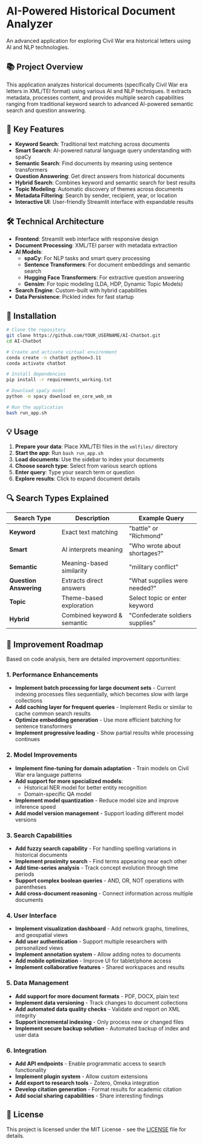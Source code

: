 # AI-Powered Historical Document Analyzer

An advanced application for exploring Civil War era historical letters using AI and NLP technologies.

## 📚 Project Overview

This application analyzes historical documents (specifically Civil War era letters in XML/TEI format) using various AI and NLP techniques. It extracts metadata, processes content, and provides multiple search capabilities ranging from traditional keyword search to advanced AI-powered semantic search and question answering.

## 🌟 Key Features

- **Keyword Search**: Traditional text matching across documents
- **Smart Search**: AI-powered natural language query understanding with spaCy
- **Semantic Search**: Find documents by meaning using sentence transformers
- **Question Answering**: Get direct answers from historical documents
- **Hybrid Search**: Combines keyword and semantic search for best results
- **Topic Modeling**: Automatic discovery of themes across documents
- **Metadata Filtering**: Search by sender, recipient, year, or location
- **Interactive UI**: User-friendly Streamlit interface with expandable results

## 🛠️ Technical Architecture

- **Frontend**: Streamlit web interface with responsive design
- **Document Processing**: XML/TEI parser with metadata extraction
- **AI Models**: 
  - **spaCy**: For NLP tasks and smart query processing
  - **Sentence Transformers**: For document embeddings and semantic search
  - **Hugging Face Transformers**: For extractive question answering
  - **Gensim**: For topic modeling (LDA, HDP, Dynamic Topic Models)
- **Search Engine**: Custom-built with hybrid capabilities
- **Data Persistence**: Pickled index for fast startup

## 🚀 Installation

```bash
# Clone the repository
git clone https://github.com/YOUR_USERNAME/AI-Chatbot.git
cd AI-Chatbot

# Create and activate virtual environment
conda create -n chatbot python=3.11
conda activate chatbot

# Install dependencies
pip install -r requirements_working.txt

# Download spaCy model
python -m spacy download en_core_web_sm

# Run the application
bash run_app.sh
```

## 💡 Usage

1. **Prepare your data**: Place XML/TEI files in the `xmlfiles/` directory
2. **Start the app**: Run `bash run_app.sh`
3. **Load documents**: Use the sidebar to index your documents
4. **Choose search type**: Select from various search options
5. **Enter query**: Type your search term or question
6. **Explore results**: Click to expand document details

## 🔍 Search Types Explained

| Search Type | Description | Example Query |
|-------------|-------------|--------------|
| **Keyword** | Exact text matching | "battle" or "Richmond" |
| **Smart** | AI interprets meaning | "Who wrote about shortages?" |
| **Semantic** | Meaning-based similarity | "military conflict" |
| **Question Answering** | Extracts direct answers | "What supplies were needed?" |
| **Topic** | Theme-based exploration | Select topic or enter keyword |
| **Hybrid** | Combined keyword & semantic | "Confederate soldiers supplies" |

## 🚧 Improvement Roadmap

Based on code analysis, here are detailed improvement opportunities:

### 1. Performance Enhancements
- **Implement batch processing for large document sets** - Current indexing processes files sequentially, which becomes slow with large collections
- **Add caching layer for frequent queries** - Implement Redis or similar to cache common search results
- **Optimize embedding generation** - Use more efficient batching for sentence transformers
- **Implement progressive loading** - Show partial results while processing continues

### 2. Model Improvements
- **Implement fine-tuning for domain adaptation** - Train models on Civil War era language patterns
- **Add support for more specialized models**:
  - Historical NER model for better entity recognition
  - Domain-specific QA model
- **Implement model quantization** - Reduce model size and improve inference speed
- **Add model version management** - Support loading different model versions

### 3. Search Capabilities
- **Add fuzzy search capability** - For handling spelling variations in historical documents
- **Implement proximity search** - Find terms appearing near each other
- **Add time-series analysis** - Track concept evolution through time periods
- **Support complex boolean queries** - AND, OR, NOT operations with parentheses
- **Add cross-document reasoning** - Connect information across multiple documents

### 4. User Interface
- **Implement visualization dashboard** - Add network graphs, timelines, and geospatial views
- **Add user authentication** - Support multiple researchers with personalized views
- **Implement annotation system** - Allow adding notes to documents
- **Add mobile optimization** - Improve UI for tablet/phone access
- **Implement collaborative features** - Shared workspaces and results

### 5. Data Management
- **Add support for more document formats** - PDF, DOCX, plain text
- **Implement data versioning** - Track changes to document collections
- **Add automated data quality checks** - Validate and report on XML integrity
- **Support incremental indexing** - Only process new or changed files
- **Implement secure backup solution** - Automated backup of index and user data

### 6. Integration
- **Add API endpoints** - Enable programmatic access to search functionality
- **Implement plugin system** - Allow custom extensions
- **Add export to research tools** - Zotero, Omeka integration
- **Develop citation generation** - Format results for academic citation
- **Add social sharing capabilities** - Share interesting findings

## 📄 License

This project is licensed under the MIT License - see the [LICENSE](LICENSE) file for details. 